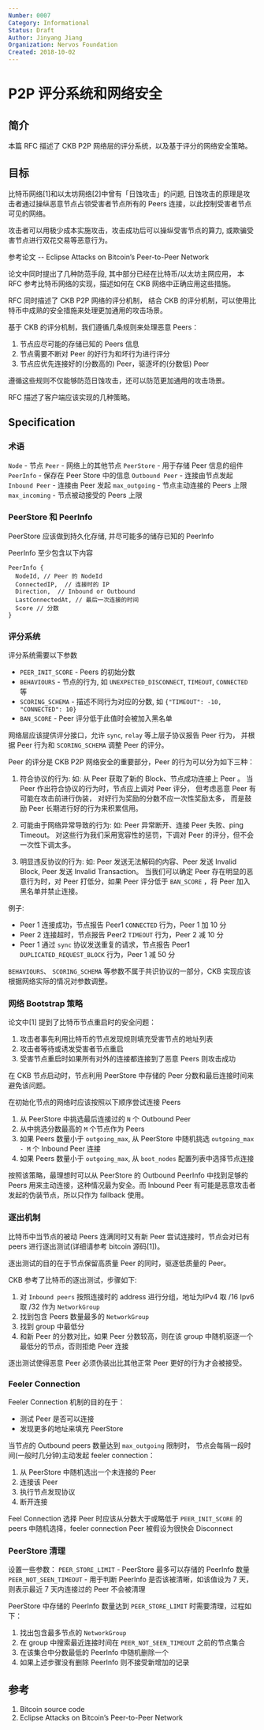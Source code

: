 ```yaml
---
Number: 0007
Category: Informational
Status: Draft
Author: Jinyang Jiang
Organization: Nervos Foundation
Created: 2018-10-02
---
```


# P2P 评分系统和网络安全

## 简介

本篇 RFC 描述了 CKB P2P 网络层的评分系统，以及基于评分的网络安全策略。


## 目标

比特币网络[1]和以太坊网络[2]中曾有「日蚀攻击」的问题,
日蚀攻击的原理是攻击者通过操纵恶意节点占领受害者节点所有的 Peers 连接，以此控制受害者节点可见的网络。

攻击者可以用极少成本实施攻击，攻击成功后可以操纵受害节点的算力, 或欺骗受害节点进行双花交易等恶意行为。

参考论文 -- Eclipse Attacks on Bitcoin’s Peer-to-Peer Network

论文中同时提出了几种防范手段, 其中部分已经在比特币/以太坊主网应用，
本 RFC 参考比特币网络的实现，描述如何在 CKB 网络中正确应用这些措施。

RFC 同时描述了 CKB P2P 网络的评分机制，
结合 CKB 的评分机制，可以使用比特币中成熟的安全措施来处理更加通用的攻击场景。

基于 CKB 的评分机制，我们遵循几条规则来处理恶意 Peers：

1. 节点应尽可能的存储已知的 Peers 信息
2. 节点需要不断对 Peer 的好行为和坏行为进行评分
3. 节点应优先连接好的(分数高的) Peer，驱逐坏的(分数低) Peer

遵循这些规则不仅能够防范日蚀攻击，还可以防范更加通用的攻击场景。

RFC 描述了客户端应该实现的几种策略。


## Specification

### 术语

`Node` - 节点
`Peer` - 网络上的其他节点
`PeerStore` - 用于存储 Peer 信息的组件
`PeerInfo` - 保存在 Peer Store 中的信息
`Outbound Peer` - 连接由节点发起
`Inbound Peer` - 连接由 Peer 发起
`max_outgoing` - 节点主动连接的 Peers 上限
`max_incoming` - 节点被动接受的 Peers 上限


### PeerStore 和 PeerInfo

PeerStore 应该做到持久化存储, 并尽可能多的储存已知的 PeerInfo

PeerInfo 至少包含以下内容

```
PeerInfo { 
  NodeId, // Peer 的 NodeId
  ConnectedIP,  // 连接时的 IP
  Direction,  // Inbound or Outbound
  LastConnectedAt, // 最后一次连接的时间
  Score // 分数
}
```

### 评分系统

评分系统需要以下参数

* `PEER_INIT_SCORE` - Peers 的初始分数
* `BEHAVIOURS` - 节点的行为, 如 `UNEXPECTED_DISCONNECT`, `TIMEOUT`, `CONNECTED` 等
* `SCORING_SCHEMA` - 描述不同行为对应的分数, 如 `{"TIMEOUT": -10, "CONNECTED": 10}`
* `BAN_SCORE` - Peer 评分低于此值时会被加入黑名单

网络层应该提供评分接口，允许 `sync`, `relay` 等上层子协议报告 Peer 行为，
并根据 Peer 行为和 `SCORING_SCHEMA` 调整 Peer 的评分。

Peer 的评分是 CKB P2P 网络安全的重要部分，Peer 的行为可以分为如下三种：

1. 符合协议的行为:
  如: 从 Peer 获取了新的 Block、节点成功连接上 Peer 。
  当 Peer 作出符合协议的行为时，节点应上调对 Peer 评分，
但考虑恶意 Peer 有可能在攻击前进行伪装，
对好行为奖励的分数不应一次性奖励太多，
而是鼓励 Peer 长期进行好的行为来积累信用。

2. 可能由于网络异常导致的行为:
   如: Peer 异常断开、连接 Peer 失败、ping Timeout。
对这些行为我们采用宽容性的惩罚，下调对 Peer 的评分，但不会一次性下调太多。

3. 明显违反协议的行为:
   如: Peer 发送无法解码的内容、Peer 发送 Invalid Block, Peer 发送 Invalid Transaction。
当我们可以确定 Peer 存在明显的恶意行为时，对 Peer 打低分，如果 Peer 评分低于 `BAN_SCORE` ，将 Peer 加入黑名单并禁止连接。

例子:
* Peer 1 连接成功，节点报告 Peer1 `CONNECTED` 行为，Peer 1 加 10 分
* Peer 2 连接超时，节点报告 Peer2 `TIMEOUT` 行为，Peer 2 减 10 分
* Peer 1 通过 `sync` 协议发送重复的请求，节点报告 Peer1 `DUPLICATED_REQUEST_BLOCK` 行为，Peer 1 减 50 分

`BEHAVIOURS`、 `SCORING_SCHEMA` 等参数不属于共识协议的一部分，CKB 实现应该根据网络实际的情况对参数调整。


### 网络 Bootstrap 策略

论文中[1] 提到了比特币节点重启时的安全问题：

1. 攻击者事先利用比特币的节点发现规则填充受害节点的地址列表
2. 攻击者等待或诱发受害者节点重启
3. 受害节点重启时如果所有对外的连接都连接到了恶意 Peers 则攻击成功


在 CKB 节点启动时，节点利用 PeerStore 中存储的 Peer 分数和最后连接时间来避免该问题。

在初始化节点的网络时应该按照以下顺序尝试连接 Peers

1. 从 PeerStore 中挑选最后连接过的 `N` 个 Outbound Peer
2. 从中挑选分数最高的 `M` 个节点作为 Peers
3. 如果 Peers 数量小于 `outgoing_max`, 从 PeerStore 中随机挑选 `outgoing_max - M` 个 Inbound Peer 连接
4. 如果 Peers 数量小于 `outgoing_max`, 从 `boot_nodes` 配置列表中选择节点连接

按照该策略，最理想时可以从 PeerStore 的 Outbound PeerInfo 中找到足够的 Peers 用来主动连接，这种情况最为安全。而 Inbound Peer 有可能是恶意攻击者发起的伪装节点，所以只作为 fallback 使用。

### 逐出机制

比特币中当节点的被动 Peers 连满同时又有新 Peer 尝试连接时，节点会对已有 peers 进行逐出测试(详细请参考 bitcoin 源码[1])。

逐出测试的目的在于节点保留高质量 Peer 的同时，驱逐低质量的 Peer。

CKB 参考了比特币的逐出测试，步骤如下:

1. 对 `Inbound peers` 按照连接时的 address 进行分组，地址为IPv4 取 /16 Ipv6 取 /32 作为 `NetworkGroup`
2. 找到包含 Peers 数量最多的 `NetworkGroup`
3. 找到 group 中最低分
4. 和新 Peer 的分数对比，如果 Peer 分数较高，则在该 group 中随机驱逐一个最低分的节点，否则拒绝 Peer 连接

逐出测试使得恶意 Peer 必须伪装出比其他正常 Peer 更好的行为才会被接受。

### Feeler Connection

Feeler Connection 机制的目的在于：

* 测试 Peer 是否可以连接
* 发现更多的地址来填充 PeerStore

当节点的 Outbound peers 数量达到 `max_outgoing` 限制时，
节点会每隔一段时间(一般时几分钟)主动发起 feeler connection：

1. 从 PeerStore 中随机选出一个未连接的 Peer
2. 连接该 Peer
3. 执行节点发现协议
4. 断开连接

Feel Connection 选择 Peer 时应该从分数大于或略低于 `PEER_INIT_SCORE` 的 peers 中随机选择，feeler connection Peer 被假设为很快会 Disconnect

### PeerStore 清理

设置一些参数：
`PEER_STORE_LIMIT` - PeerStore 最多可以存储的 PeerInfo 数量
`PEER_NOT_SEEN_TIMEOUT` - 用于判断 PeerInfo 是否该被清晰，如该值设为 7 天，则表示最近 7 天内连接过的 Peer 不会被清理

PeerStore 中存储的 PeerInfo 数量达到 `PEER_STORE_LIMIT` 时需要清理，过程如下：

1. 找出包含最多节点的 `NetworkGroup`
2. 在 group 中搜索最近连接时间在 `PEER_NOT_SEEN_TIMEOUT` 之前的节点集合
3. 在该集合中分数最低的 PeerInfo 中随机删除一个
4. 如果上述步骤没有删除 PeerInfo 则不接受新增加的记录


## 参考

1. Bitcoin source code
2. Eclipse Attacks on Bitcoin’s Peer-to-Peer Network

